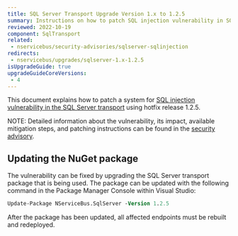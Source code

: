 ```yaml
---
title: SQL Server Transport Upgrade Version 1.x to 1.2.5
summary: Instructions on how to patch SQL injection vulnerability in SQL Server Transport version 1.x
reviewed: 2022-10-19
component: SqlTransport
related:
 - nservicebus/security-advisories/sqlserver-sqlinjection
redirects:
 - nservicebus/upgrades/sqlserver-1.x-1.2.5
isUpgradeGuide: true
upgradeGuideCoreVersions:
 - 4
---
```



This document explains how to patch a system for [SQL injection vulnerability in the SQL Server transport](https://github.com/Particular/NServiceBus.SqlServer/issues/272) using hotfix release 1.2.5.

NOTE: Detailed information about the vulnerability, its impact, available mitigation steps, and patching instructions can be found in the [security advisory](nservicebus/security-advisories/sqlserver-sqlinjection.md).


## Updating the NuGet package

The vulnerability can be fixed by upgrading the SQL Server transport package that is being used. The package can be updated with the following command in the Package Manager Console within Visual Studio:

```ps
Update-Package NServiceBus.SqlServer -Version 1.2.5
```

After the package has been updated, all affected endpoints must be rebuilt and redeployed.
